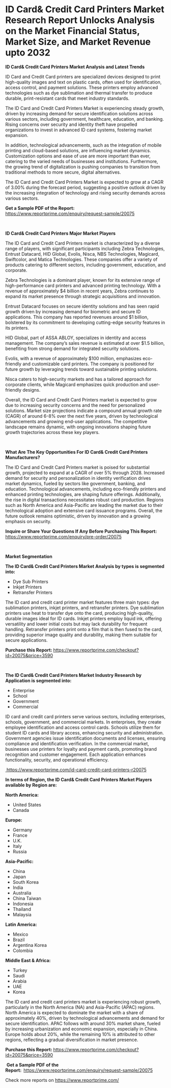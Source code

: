 <p><h1>ID Card& Credit Card Printers Market Research Report Unlocks Analysis on the Market Financial Status, Market Size, and Market Revenue upto 2032</h1></p><p><strong>ID Card& Credit Card Printers Market Analysis and Latest Trends</strong></p>
<p><p>ID Card and Credit Card printers are specialized devices designed to print high-quality images and text on plastic cards, often used for identification, access control, and payment solutions. These printers employ advanced technologies such as dye sublimation and thermal transfer to produce durable, print-resistant cards that meet industry standards.</p><p>The ID Card and Credit Card Printers Market is experiencing steady growth, driven by increasing demand for secure identification solutions across various sectors, including government, healthcare, education, and banking. Rising concerns over security and identity theft have propelled organizations to invest in advanced ID card systems, fostering market expansion.</p><p>In addition, technological advancements, such as the integration of mobile printing and cloud-based solutions, are influencing market dynamics. Customization options and ease of use are more important than ever, catering to the varied needs of businesses and institutions. Furthermore, the growing trend of digitalization is pushing companies to transition from traditional methods to more secure, digital alternatives.</p><p>The ID Card and Credit Card Printers Market is expected to grow at a CAGR of 3.00% during the forecast period, suggesting a positive outlook driven by the increasing integration of technology and rising security demands across various sectors.</p></p>
<p><strong>Get a Sample PDF of the Report:&nbsp;</strong> <a href="https://www.reportprime.com/enquiry/request-sample/20075?utm_campaign=1932&utm_medium=2&utm_source=Github&utm_content=ia&utm_term=21032025&utm_id=id-card-credit-card-printers">https://www.reportprime.com/enquiry/request-sample/20075</a></p>
<p>&nbsp;</p>
<p><strong>ID Card& Credit Card Printers Major Market Players</strong></p>
<p><p>The ID Card and Credit Card Printers market is characterized by a diverse range of players, with significant participants including Zebra Technologies, Entrust Datacard, HID Global, Evolis, Nisca, NBS Technologies, Magicard, Swiftcolor, and Matica Technologies. These companies offer a variety of products catering to different sectors, including government, education, and corporate.</p><p>Zebra Technologies is a dominant player, known for its extensive range of high-performance card printers and advanced printing technology. With a revenue of approximately $4 billion in recent years, Zebra continues to expand its market presence through strategic acquisitions and innovation.</p><p>Entrust Datacard focuses on secure identity solutions and has seen rapid growth driven by increasing demand for biometric and secure ID applications. This company has reported revenues around $1 billion, bolstered by its commitment to developing cutting-edge security features in its printers.</p><p>HID Global, part of ASSA ABLOY, specializes in identity and access management. The company’s sales revenue is estimated at over $1.5 billion, benefiting from strong demand for integrated security solutions.</p><p>Evolis, with a revenue of approximately $100 million, emphasizes eco-friendly and customizable card printers. The company is positioned for future growth by leveraging trends toward sustainable printing solutions.</p><p>Nisca caters to high-security markets and has a tailored approach for corporate clients, while Magicard emphasizes quick production and user-friendly designs.</p><p>Overall, the ID Card and Credit Card Printers market is expected to grow due to increasing security concerns and the need for personalized solutions. Market size projections indicate a compound annual growth rate (CAGR) of around 6-8% over the next five years, driven by technological advancements and growing end-user applications. The competitive landscape remains dynamic, with ongoing innovations shaping future growth trajectories across these key players.</p></p>
<p>&nbsp;</p>
<p><strong>What Are The Key Opportunities For ID Card& Credit Card Printers Manufacturers?</strong></p>
<p><p>The ID Card and Credit Card Printers market is poised for substantial growth, projected to expand at a CAGR of over 5% through 2028. Increased demand for security and personalization in identity verification drives market dynamics, fueled by sectors like government, banking, and education. Technological advancements, including eco-friendly printers and enhanced printing technologies, are shaping future offerings. Additionally, the rise in digital transactions necessitates robust card production. Regions such as North America and Asia-Pacific are leading the market due to their technological adoption and extensive card issuance programs. Overall, the future outlook remains optimistic, driven by innovation and a growing emphasis on security.</p></p>
<p><strong>Inquire or Share Your Questions If Any Before Purchasing This Report:</strong> <a href="https://www.reportprime.com/enquiry/pre-order/20075?utm_campaign=1932&utm_medium=2&utm_source=Github&utm_content=ia&utm_term=21032025&utm_id=id-card-credit-card-printers">https://www.reportprime.com/enquiry/pre-order/20075</a></p>
<p>&nbsp;</p>
<p><strong>Market Segmentation</strong></p>
<p><strong>The ID Card& Credit Card Printers Market Analysis by types is segmented into:</strong></p>
<p><ul><li>Dye Sub Printers</li><li>Inkjet Printers</li><li>Retransfer Printers</li></ul></p>
<p><p>The ID card and credit card printer market features three main types: dye sublimation printers, inkjet printers, and retransfer printers. Dye sublimation printers use heat to transfer dye onto the card, producing high-quality, durable images ideal for ID cards. Inkjet printers employ liquid ink, offering versatility and lower initial costs but may lack durability for frequent handling. Retransfer printers print onto a film that is then fused to the card, providing superior image quality and durability, making them suitable for secure applications.</p></p>
<p><strong>Purchase this Report:&nbsp;</strong><a href="https://www.reportprime.com/checkout?id=20075&price=3590&utm_campaign=1932&utm_medium=2&utm_source=Github&utm_content=ia&utm_term=21032025&utm_id=id-card-credit-card-printers">https://www.reportprime.com/checkout?id=20075&price=3590</a></p>
<p>&nbsp;</p>
<p><strong>The ID Card& Credit Card Printers Market Industry Research by Application is segmented into:</strong></p>
<p><ul><li>Enterprise</li><li>School</li><li>Government</li><li>Commercial</li></ul></p>
<p><p>ID card and credit card printers serve various sectors, including enterprises, schools, government, and commercial markets. In enterprises, they create employee identification and access control cards. Schools utilize them for student ID cards and library access, enhancing security and administration. Government agencies issue identification documents and licenses, ensuring compliance and identification verification. In the commercial market, businesses use printers for loyalty and payment cards, promoting brand recognition and customer engagement. Each application enhances functionality, security, and operational efficiency.</p></p>
<p><a href="https://www.reportprime.com/id-card-credit-card-printers-r20075?utm_campaign=1932&utm_medium=2&utm_source=Github&utm_content=ia&utm_term=21032025&utm_id=id-card-credit-card-printers">&nbsp;https://www.reportprime.com/id-card-credit-card-printers-r20075</a></p>
<p><strong>In terms of Region, the ID Card& Credit Card Printers Market Players available by Region are:</strong></p>
<p>
    <p> <strong> North America: </strong>
        <ul>
            <li>United States</li>
            <li>Canada</li>
        </ul>
        </p> 
    <p> <strong> Europe: </strong>
        <ul>
            <li>Germany</li>
            <li>France</li>
            <li>U.K.</li>
            <li>Italy</li>
            <li>Russia</li>
        </ul>
        </p> 
    <p> <strong> Asia-Pacific: </strong>
        <ul>
            <li>China</li>
            <li>Japan</li>
            <li>South Korea</li>
            <li>India</li>
            <li>Australia</li>
            <li>China Taiwan</li>
            <li>Indonesia</li>
            <li>Thailand</li>
            <li>Malaysia</li>
        </ul>
        </p> 
    <p> <strong> Latin America: </strong>
        <ul>
            <li>Mexico</li>
            <li>Brazil</li>
            <li>Argentina Korea</li>
            <li>Colombia</li>
        </ul>
        </p> 
    <p> <strong> Middle East & Africa: </strong>
        <ul>
            <li>Turkey</li>
            <li>Saudi</li>
            <li>Arabia</li>
            <li>UAE</li>
            <li>Korea</li>
        </ul>
    </p>
    </p>
<p><p>The ID card and credit card printers market is experiencing robust growth, particularly in the North America (NA) and Asia-Pacific (APAC) regions. North America is expected to dominate the market with a share of approximately 40%, driven by technological advancements and demand for secure identification. APAC follows with around 30% market share, fueled by increasing urbanization and economic expansion, especially in China. Europe holds about 20%, while the remaining 10% is attributed to other regions, reflecting a gradual diversification in market presence.</p></p>
<p><strong>Purchase this Report: </strong><a href="https://www.reportprime.com/checkout?id=20075&price=3590&utm_campaign=1932&utm_medium=2&utm_source=Github&utm_content=ia&utm_term=21032025&utm_id=id-card-credit-card-printers">https://www.reportprime.com/checkout?id=20075&price=3590</a></p>
<p>&nbsp;<strong>Get a Sample PDF of the Report:&nbsp;&nbsp;</strong><a href="https://www.reportprime.com/enquiry/request-sample/20075?utm_campaign=1932&utm_medium=2&utm_source=Github&utm_content=ia&utm_term=21032025&utm_id=id-card-credit-card-printers">https://www.reportprime.com/enquiry/request-sample/20075</a></p>
<p><strong></strong></p>
<p>Check more reports on <a href="https://www.reportprime.com/?utm_campaign=1932&utm_medium=2&utm_source=Github&utm_content=ia&utm_term=21032025&utm_id=id-card-credit-card-printers">https://www.reportprime.com/</a></p>